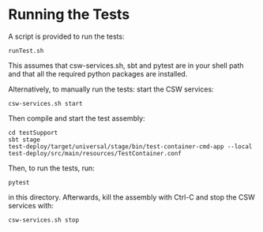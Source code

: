 # Running the Tests

A script is provided to run the tests:

    runTest.sh

This assumes that csw-services.sh, sbt and pytest are in your shell path and that all the required python packages are installed.

Alternatively, to manually run the tests: start the CSW services:

    csw-services.sh start

Then compile and start the test assembly:

    cd testSupport
    sbt stage
    test-deploy/target/universal/stage/bin/test-container-cmd-app --local test-deploy/src/main/resources/TestContainer.conf

Then, to run the tests, run:

    pytest

in this directory. Afterwards, kill the assembly with Ctrl-C and stop the CSW services with:

    csw-services.sh stop

